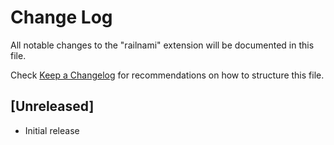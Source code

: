 # Change Log

All notable changes to the "railnami" extension will be documented in this file.

Check [Keep a Changelog](http://keepachangelog.com/) for recommendations on how to structure this file.

## [Unreleased]

- Initial release